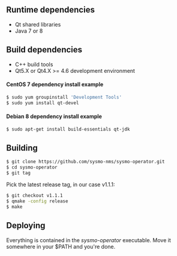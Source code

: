 Runtime dependencies
--------------------
- Qt shared libraries
- Java 7 or 8

Build dependencies
------------------
- C++ build tools
- Qt5.X or Qt4.X >= 4.6 development environment

#### CentOS 7 dependency install example
```sh
$ sudo yum groupinstall 'Development Tools'
$ sudo yum install qt-devel
```

#### Debian 8 dependency install example
```sh
$ sudo apt-get install build-essentials qt-jdk
```

Building
--------
```sh
$ git clone https://github.com/sysmo-nms/sysmo-operator.git
$ cd sysmo-operator
$ git tag
```
Pick the latest release tag, in our case v1.1.1:
```sh
$ git checkout v1.1.1
$ qmake -config release
$ make
```

Deploying
---------
Everything is contained in the *sysmo-operator* executable. Move it somewhere
in your $PATH and you're done.
